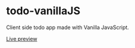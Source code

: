 # todo-vanillaJS

Client side todo app made with Vanilla JavaScript.

<a href="https://modest-wiles-de7255.netlify.com/" target="_blank">Live preview</a>
